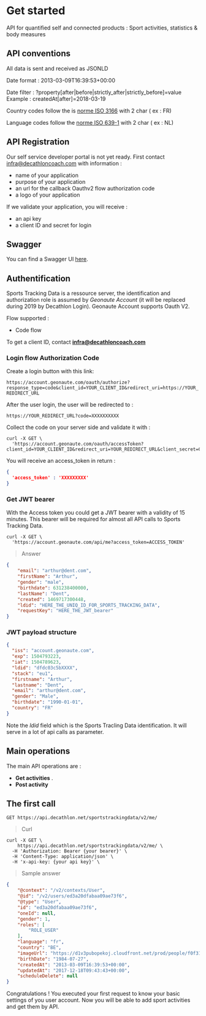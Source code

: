 # Get started

API for quantified self and connected products : Sport activities, statistics & body measures


## API conventions 


All data is sent and received as JSONLD

Date format : 2013-03-09T16:39:53+00:00

Date filter : ?property[after|before|strictly_after|strictly_before]=value 
Example : createdAt[after]=2018-03-19

Country codes follow the is [norme ISO 3166](https://en.wikipedia.org/wiki/ISO_3166-1_alpha-2) with 2 char ( ex : FR)

Language codes follow the [norme ISO 639-1](https://en.wikipedia.org/wiki/List_of_ISO_639-1_codes) with 2 char ( ex : NL)


## API Registration


Our self service developer portal is not yet ready. First contact infra@decathloncoach.com with information :

* name of your application
* purpose of your application
* an url for the callback Oauthv2 flow authorization code
* a logo of your application

If we validate your application, you will receive :

* an api key
* a client ID and secret for login


## Swagger

You can find a Swagger UI <a href="swagger.htm" target="_blank">here</a>.


## Authentification

Sports Tracking Data is a ressource server, the identification and authorization role is assumed by *Geonaute Account* (it will be replaced during 2019 by Decathlon Login).
Geonaute Account supports Oauth V2.

Flow supported :

* Code flow

To get a client ID, contact **infra@decathloncoach.com**

### Login flow Authorization Code

Create a login button with this link: 

`https://account.geonaute.com/oauth/authorize?response_type=code&client_id=YOUR_CLIENT_ID&redirect_uri=https://YOUR_REDIRECT_URL`

After the user login, the user will be redirected to :

`https://YOUR_REDIRECT_URL?code=XXXXXXXXXX`

Collect the code on your server side and validate it with :

```shell
curl -X GET \
  'https://account.geonaute.com/oauth/accessToken?client_id=YOUR_CLIENT_ID&redirect_uri=YOUR_REDIRECT_URL&client_secret=CLIENT_ID_SECRET&code=THE_USER_CODE&grant_type=authorization_code'
``` 

You will receive an access_token in return :

```json
{
  'access_token' : 'XXXXXXXXX'
}
```

### Get JWT bearer
With the Access token you could get a JWT bearer with a validity of 15 minutes. This bearer will be required for almost all API calls to Sports Tracking Data.

```shell
curl -X GET \
  'https://account.geonaute.com/api/me?access_token=ACCESS_TOKEN'
``` 

> Answer 

```json
{
    "email": "arthur@dent.com",
    "firstName": "Arthur",
    "gender": "male",
    "birthdate": 631238400000,
    "lastName": "Dent",
    "created": 1469717300448,
    "ldid": "HERE_THE_UNIQ_ID_FOR_SPORTS_TRACKING_DATA",
    "requestKey": "HERE_THE_JWT_bearer"
}
```



### JWT payload structure

```json
{
  "iss": "account.geonaute.com",
  "exp": 1504793223,
  "iat": 1504789623,
  "ldid": "dfdc03c5bXXXX",
  "stack": "eu1",
  "firstname": "Arthur",
  "lastname": "Dent",
  "email": "arthur@dent.com",
  "gender": "Male",
  "birthdate": "1990-01-01",
  "country": "FR"
}
```

Note the *ldid* field which is the Sports Tracling Data identification. It will serve in a lot of api calls as parameter.




## Main operations

The main API operations are : 

* **Get activities** . 
* **Post activity**


## The first call

`GET https://api.decathlon.net/sportstrackingdata/v2/me/`

> Curl

```shell
curl -X GET \
    https://api.decathlon.net/sportstrackingdata/v2/me/ \
  -H 'Authorization: Bearer {your bearer}' \
  -H 'Content-Type: application/json' \
  -H 'x-api-key: {your api key}' \
```



> Sample answer

```json
{
    "@context": "/v2/contexts/User",
    "@id": "/v2/users/ed3a20dfabaa09ae73f6",
    "@type": "User",
    "id": "ed3a20dfabaa09ae73f6",
    "oneId": null,
    "gender": 1,
    "roles": [
        "ROLE_USER"
    ],
    "language": "fr",
    "country": "BE",
    "imageUrl": "https://d1v3pubopekoj.cloudfront.net/prod/people/f0f31a5a71584076c6.png",
    "birthDate": "1984-07-27",
    "createdAt": "2013-03-09T16:39:53+00:00",
    "updatedAt": "2017-12-18T09:43:43+00:00",
    "scheduleDelete": null
}
```

Congratulations ! You executed your first request to know your basic settings of you user account.
Now you will be able to add sport activities and get them by API.












